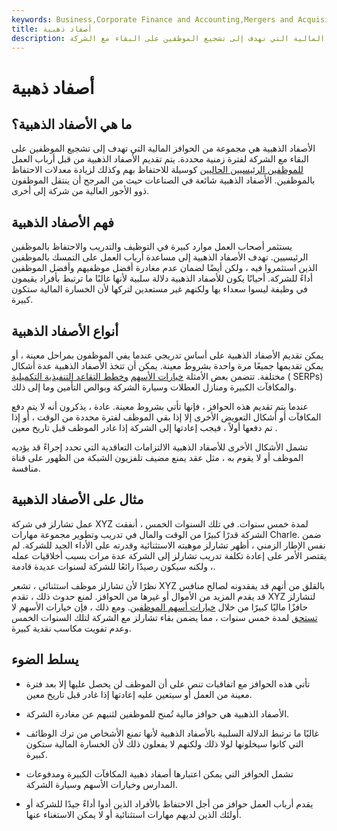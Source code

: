 ```yaml
---
keywords: Business,Corporate Finance and Accounting,Mergers and Acquisitions,M&amp;amp;A
title: أصفاد ذهبية
description: الأصفاد الذهبية هي مجموعة من الحوافز المالية التي تهدف إلى تشجيع الموظفين على البقاء مع الشركة.
---
```


# أصفاد ذهبية
## ما هي الأصفاد الذهبية؟

الأصفاد الذهبية هي مجموعة من الحوافز المالية التي تهدف إلى تشجيع الموظفين على البقاء مع الشركة لفترة زمنية محددة. يتم تقديم الأصفاد الذهبية من قبل أرباب العمل [للموظفين الرئيسيين الحاليين](/key-employee) كوسيلة للاحتفاظ بهم وكذلك لزيادة معدلات الاحتفاظ بالموظفين. الأصفاد الذهبية شائعة في الصناعات حيث من المرجح أن ينتقل الموظفون ذوو الأجور العالية من شركة إلى أخرى.

## فهم الأصفاد الذهبية

يستثمر أصحاب العمل موارد كبيرة في التوظيف والتدريب والاحتفاظ بالموظفين الرئيسيين. تهدف الأصفاد الذهبية إلى مساعدة أرباب العمل على التمسك بالموظفين الذين استثمروا فيه ، ولكن أيضًا لضمان عدم مغادرة أفضل موظفيهم وأفضل الموظفين أداءً للشركة. أحيانًا يكون للأصفاد الذهبية دلالة سلبية لأنها غالبًا ما ترتبط بأفراد يقيمون في وظيفة ليسوا سعداء بها ولكنهم غير مستعدين لتركها لأن الخسارة المالية ستكون كبيرة.

## أنواع الأصفاد الذهبية

يمكن تقديم الأصفاد الذهبية على أساس تدريجي عندما يفي الموظفون بمراحل معينة ، أو يمكن تقديمها جميعًا مرة واحدة بشروط معينة. يمكن أن تتخذ الأصفاد الذهبية عدة أشكال مختلفة. تتضمن بعض الأمثلة [خيارات الأسهم](/stockoption) [وخطط التقاعد التنفيذية التكميلية](/serp) ( SERPs) والمكافآت الكبيرة ومنازل العطلات وسيارة الشركة وبوالص التأمين وما إلى ذلك.

عندما يتم تقديم هذه الحوافز ، فإنها تأتي بشروط معينة. عادة ، يذكرون أنه لا يتم دفع المكافآت أو أشكال التعويض الأخرى إلا إذا بقي الموظف لفترة محددة من الوقت ، أو إذا تم دفعها أولاً ، فيجب إعادتها إلى الشركة إذا غادر الموظف قبل تاريخ معين .

تشمل الأشكال الأخرى للأصفاد الذهبية الالتزامات التعاقدية التي تحدد إجراءً قد يؤديه الموظف أو لا يقوم به ، مثل عقد يمنع مضيف تلفزيون الشبكة من الظهور على قناة منافسة.

## مثال على الأصفاد الذهبية

عمل تشارلز في شركة XYZ لمدة خمس سنوات. في تلك السنوات الخمس ، أنفقت الشركة قدرًا كبيرًا من الوقت والمال في تدريب وتطوير مجموعة مهارات Charle. ضمن نفس الإطار الزمني ، أظهر تشارلز موهبته الاستثنائية وقدرته على الأداء الجيد للشركة. لم يقتصر الأمر على إعادة تكلفة تدريب تشارلز إلى الشركة عدة مرات بسبب أخلاقيات عمله ، ولكنه سيكون رصيدًا رائعًا للشركة لسنوات عديدة قادمة.

نظرًا لأن تشارلز موظف استثنائي ، تشعر XYZ بالقلق من أنهم قد يفقدونه لصالح منافس قد يقدم المزيد من الأموال أو غيرها من الحوافز. لمنع حدوث ذلك ، تقدم XYZ لتشارلز حافزًا ماليًا كبيرًا من خلال [خيارات أسهم الموظفين](/eso). ومع ذلك ، فإن خيارات الأسهم لا [تستحق](/vesting) لمدة خمس سنوات ، مما يضمن بقاء تشارلز مع الشركة لتلك السنوات الخمس وعدم تفويت مكاسب نقدية كبيرة.

## يسلط الضوء

- تأتي هذه الحوافز مع اتفاقيات تنص على أن الموظف لن يحصل عليها إلا بعد فترة معينة من العمل أو سيتعين عليه إعادتها إذا غادر قبل تاريخ معين.

- الأصفاد الذهبية هي حوافز مالية تُمنح للموظفين لثنيهم عن مغادرة الشركة.

- غالبًا ما ترتبط الدلالة السلبية بالأصفاد الذهبية لأنها تمنع الأشخاص من ترك الوظائف التي كانوا سيخلونها لولا ذلك ولكنهم لا يفعلون ذلك لأن الخسارة المالية ستكون كبيرة.

- تشمل الحوافز التي يمكن اعتبارها أصفاد ذهبية المكافآت الكبيرة ومدفوعات المدارس وخيارات الأسهم وسيارة الشركة.

- يقدم أرباب العمل حوافز من أجل الاحتفاظ بالأفراد الذين أدوا أداءً جيدًا للشركة أو أولئك الذين لديهم مهارات استثنائية أو لا يمكن الاستغناء عنها.

